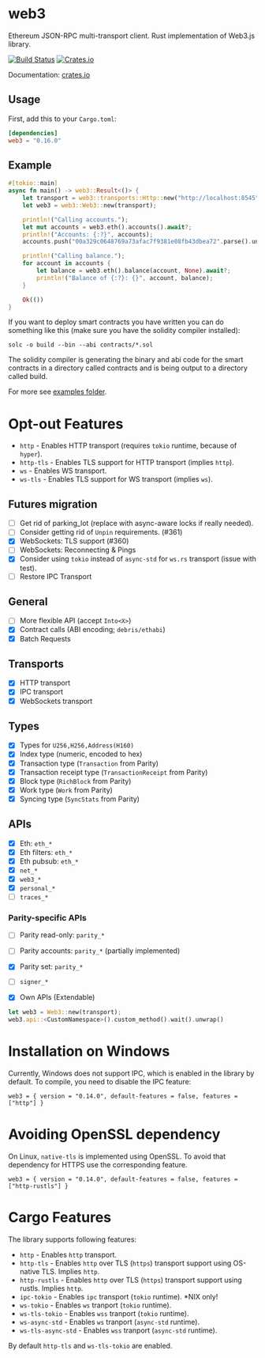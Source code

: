 # web3

Ethereum JSON-RPC multi-transport client.
Rust implementation of Web3.js library.

[![Build Status][ci-image]][ci-url] [![Crates.io](https://img.shields.io/crates/v/web3)](https://crates.io/crates/web3)

[ci-image]: https://github.com/tomusdrw/rust-web3/workflows/Compilation%20and%20Testing%20Suite/badge.svg
[ci-url]: https://github.com/tomusdrw/rust-web3/actions?query=workflow%3A%22Compilation+and+Testing+Suite%22
[docs-rs-badge]: https://docs.rs/web3/badge.svg
[docs-rs-url]: https://docs.rs/web3

Documentation: [crates.io][docs-rs-url]

## Usage

First, add this to your `Cargo.toml`:

```toml
[dependencies]
web3 = "0.16.0"
```

## Example
```rust
#[tokio::main]
async fn main() -> web3::Result<()> {
    let transport = web3::transports::Http::new("http://localhost:8545")?;
    let web3 = web3::Web3::new(transport);

    println!("Calling accounts.");
    let mut accounts = web3.eth().accounts().await?;
    println!("Accounts: {:?}", accounts);
    accounts.push("00a329c0648769a73afac7f9381e08fb43dbea72".parse().unwrap());

    println!("Calling balance.");
    for account in accounts {
        let balance = web3.eth().balance(account, None).await?;
        println!("Balance of {:?}: {}", account, balance);
    }

    Ok(())
}
```

If you want to deploy smart contracts you have written you can do something like this (make sure you have the solidity compiler installed):

`solc -o build --bin --abi contracts/*.sol`

The solidity compiler is generating the binary and abi code for the smart contracts in a directory called contracts and is being output to a directory called build.

For more see [examples folder](./examples).

# Opt-out Features
- `http` - Enables HTTP transport (requires `tokio` runtime, because of `hyper`).
- `http-tls` - Enables TLS support for HTTP transport (implies `http`).
- `ws` - Enables WS transport.
- `ws-tls` - Enables TLS support for WS transport (implies `ws`).

## Futures migration
- [ ] Get rid of parking_lot (replace with async-aware locks if really needed).
- [ ] Consider getting rid of `Unpin` requirements. (#361)
- [x] WebSockets: TLS support (#360)
- [ ] WebSockets: Reconnecting & Pings
- [x] Consider using `tokio` instead of `async-std` for `ws.rs` transport (issue with test).
- [ ] Restore IPC Transport

## General
- [ ] More flexible API (accept `Into<X>`)
- [x] Contract calls (ABI encoding; `debris/ethabi`)
- [X] Batch Requests

## Transports
- [x] HTTP transport
- [x] IPC transport
- [x] WebSockets transport

## Types
- [x] Types for `U256,H256,Address(H160)`
- [x] Index type (numeric, encoded to hex)
- [x] Transaction type (`Transaction` from Parity)
- [x] Transaction receipt type (`TransactionReceipt` from Parity)
- [x] Block type (`RichBlock` from Parity)
- [x] Work type (`Work` from Parity)
- [X] Syncing type (`SyncStats` from Parity)

## APIs
- [x] Eth: `eth_*`
- [x] Eth filters: `eth_*`
- [x] Eth pubsub: `eth_*`
- [x] `net_*`
- [x] `web3_*`
- [x] `personal_*`
- [ ] `traces_*`

### Parity-specific APIs
- [ ] Parity read-only: `parity_*`
- [ ] Parity accounts: `parity_*` (partially implemented)
- [x] Parity set: `parity_*`
- [ ] `signer_*`

- [x] Own APIs (Extendable)
```rust
let web3 = Web3::new(transport);
web3.api::<CustomNamespace>().custom_method().wait().unwrap()
```

# Installation on Windows

Currently, Windows does not support IPC, which is enabled in the library by default.
To compile, you need to disable the IPC feature:
```
web3 = { version = "0.14.0", default-features = false, features = ["http"] }
```

# Avoiding OpenSSL dependency

On Linux, `native-tls` is implemented using OpenSSL. To avoid that dependency
for HTTPS use the corresponding feature.
```
web3 = { version = "0.14.0", default-features = false, features = ["http-rustls"] }
```

# Cargo Features

The library supports following features:
- `http` - Enables `http` transport.
- `http-tls` - Enables `http` over TLS (`https`) transport support using OS-native TLS. Implies `http`.
- `http-rustls` - Enables `http` over TLS (`https`) transport support using rustls. Implies `http`.
- `ipc-tokio` - Enables `ipc` transport (`tokio` runtime). *NIX only!
- `ws-tokio` - Enables `ws` tranport (`tokio` runtime).
- `ws-tls-tokio` - Enables `wss` tranport (`tokio` runtime).
- `ws-async-std` - Enables `ws` tranport (`async-std` runtime).
- `ws-tls-async-std` - Enables `wss` tranport (`async-std` runtime).

By default `http-tls` and `ws-tls-tokio` are enabled.
